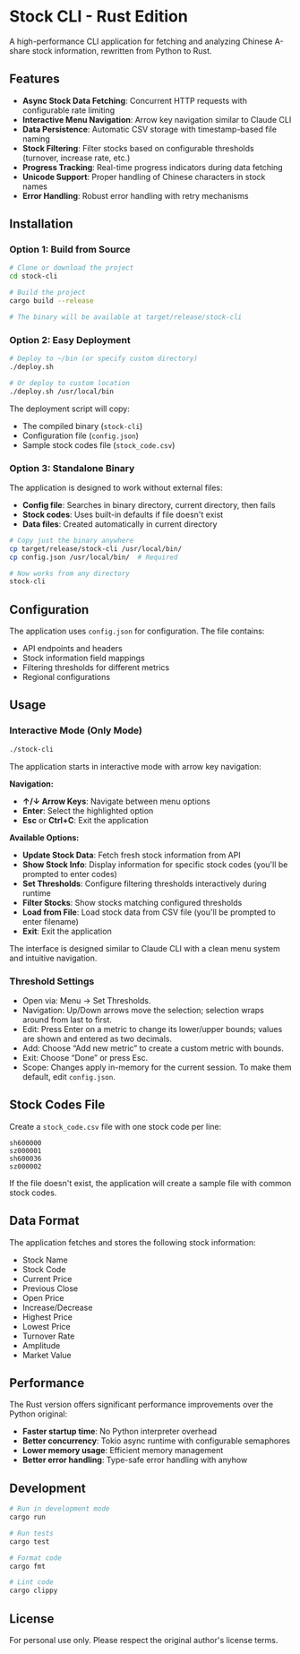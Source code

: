 # Stock CLI - Rust Edition

A high-performance CLI application for fetching and analyzing Chinese A-share stock information, rewritten from Python to Rust.

## Features

- **Async Stock Data Fetching**: Concurrent HTTP requests with configurable rate limiting
- **Interactive Menu Navigation**: Arrow key navigation similar to Claude CLI
- **Data Persistence**: Automatic CSV storage with timestamp-based file naming
- **Stock Filtering**: Filter stocks based on configurable thresholds (turnover, increase rate, etc.)
- **Progress Tracking**: Real-time progress indicators during data fetching
- **Unicode Support**: Proper handling of Chinese characters in stock names
- **Error Handling**: Robust error handling with retry mechanisms

## Installation

### Option 1: Build from Source
```bash
# Clone or download the project
cd stock-cli

# Build the project
cargo build --release

# The binary will be available at target/release/stock-cli
```

### Option 2: Easy Deployment
```bash
# Deploy to ~/bin (or specify custom directory)
./deploy.sh

# Or deploy to custom location
./deploy.sh /usr/local/bin
```

The deployment script will copy:
- The compiled binary (`stock-cli`)
- Configuration file (`config.json`)  
- Sample stock codes file (`stock_code.csv`)

### Option 3: Standalone Binary
The application is designed to work without external files:
- **Config file**: Searches in binary directory, current directory, then fails
- **Stock codes**: Uses built-in defaults if file doesn't exist
- **Data files**: Created automatically in current directory

```bash
# Copy just the binary anywhere
cp target/release/stock-cli /usr/local/bin/
cp config.json /usr/local/bin/  # Required

# Now works from any directory
stock-cli
```

## Configuration

The application uses `config.json` for configuration. The file contains:
- API endpoints and headers
- Stock information field mappings
- Filtering thresholds for different metrics
- Regional configurations

## Usage

### Interactive Mode (Only Mode)
```bash
./stock-cli
```

The application starts in interactive mode with arrow key navigation:

**Navigation:**
- **↑/↓ Arrow Keys**: Navigate between menu options
- **Enter**: Select the highlighted option
- **Esc** or **Ctrl+C**: Exit the application

**Available Options:**
- **Update Stock Data**: Fetch fresh stock information from API
- **Show Stock Info**: Display information for specific stock codes (you'll be prompted to enter codes)
- **Set Thresholds**: Configure filtering thresholds interactively during runtime
- **Filter Stocks**: Show stocks matching configured thresholds
- **Load from File**: Load stock data from CSV file (you'll be prompted to enter filename)
- **Exit**: Exit the application

The interface is designed similar to Claude CLI with a clean menu system and intuitive navigation.

### Threshold Settings

- Open via: Menu → Set Thresholds.
- Navigation: Up/Down arrows move the selection; selection wraps around from last to first.
- Edit: Press Enter on a metric to change its lower/upper bounds; values are shown and entered as two decimals.
- Add: Choose “Add new metric” to create a custom metric with bounds.
- Exit: Choose “Done” or press Esc.
- Scope: Changes apply in-memory for the current session. To make them default, edit `config.json`.

## Stock Codes File

Create a `stock_code.csv` file with one stock code per line:
```
sh600000
sz000001
sh600036
sz000002
```

If the file doesn't exist, the application will create a sample file with common stock codes.

## Data Format

The application fetches and stores the following stock information:
- Stock Name
- Stock Code  
- Current Price
- Previous Close
- Open Price
- Increase/Decrease
- Highest Price
- Lowest Price
- Turnover Rate
- Amplitude
- Market Value

## Performance

The Rust version offers significant performance improvements over the Python original:
- **Faster startup time**: No Python interpreter overhead
- **Better concurrency**: Tokio async runtime with configurable semaphores
- **Lower memory usage**: Efficient memory management
- **Better error handling**: Type-safe error handling with anyhow

## Development

```bash
# Run in development mode
cargo run

# Run tests
cargo test

# Format code
cargo fmt

# Lint code
cargo clippy
```

## License

For personal use only. Please respect the original author's license terms.
